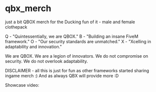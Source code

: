 # qbx_merch
just a bit QBOX merch for the Ducking fun of it - male and female clothepack

Q - "Quintessentially, we are QBOX."
B - "Building an insane FiveM framework."
O - "Our security standards are unmatched."
X - "Xcelling in adaptability and innovation."


We are QBOX. We are a legion of innovators. We do not compromise on security. We do not overlook adaptability.


DISCLAIMER - all this is just for fun as other frameworks started sharing ingame merch :) And as always QBX will provide more :D

Showcase video: 



